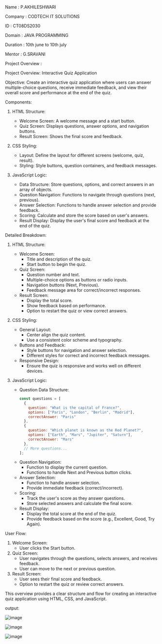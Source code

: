 Name : P.AKHILESHWARI

Company : CODTECH IT SOLUTIONS

ID : CT08DS2030

Domain : JAVA PROGRAMMING

Duration : 10th june to 10th july

Mentor : G.SRAVANI


Project Overview :


 Project Overview: Interactive Quiz Application

 Objective:
Create an interactive quiz application where users can answer multiple-choice questions, receive immediate feedback, and view their overall score and performance at the end of the quiz.

 Components:

1. HTML Structure:
   - Welcome Screen: A welcome message and a start button.
   - Quiz Screen: Displays questions, answer options, and navigation buttons.
   - Result Screen: Shows the final score and feedback.

2. CSS Styling:
   - Layout: Define the layout for different screens (welcome, quiz, result).
   - Styling: Style buttons, question containers, and feedback messages.

3. JavaScript Logic:
   - Data Structure: Store questions, options, and correct answers in an array of objects.
   - Question Navigation: Functions to navigate through questions (next, previous).
   - Answer Selection: Functions to handle answer selection and provide feedback.
   - Scoring: Calculate and store the score based on user's answers.
   - Result Display: Display the user's final score and feedback at the end of the quiz.

 Detailed Breakdown:

1. HTML Structure:
   - Welcome Screen:
     - Title and description of the quiz.
     - Start button to begin the quiz.
   - Quiz Screen:
     - Question number and text.
     - Multiple-choice options as buttons or radio inputs.
     - Navigation buttons (Next, Previous).
     - Feedback message area for correct/incorrect responses.
   - Result Screen:
     - Display the total score.
     - Show feedback based on performance.
     - Option to restart the quiz or view correct answers.

2. CSS Styling:
   - General Layout:
     - Center align the quiz content.
     - Use a consistent color scheme and typography.
   - Buttons and Feedback:
     - Style buttons for navigation and answer selection.
     - Different styles for correct and incorrect feedback messages.
   - Responsive Design:
     - Ensure the quiz is responsive and works well on different devices.

3. JavaScript Logic:
   - Question Data Structure:
     ```javascript
     const questions = [
       {
         question: "What is the capital of France?",
         options: ["Paris", "London", "Berlin", "Madrid"],
         correctAnswer: "Paris"
       },
       {
         question: "Which planet is known as the Red Planet?",
         options: ["Earth", "Mars", "Jupiter", "Saturn"],
         correctAnswer: "Mars"
       },
       // More questions...
     ];
     ```
   - Question Navigation:
     - Function to display the current question.
     - Functions to handle Next and Previous button clicks.
   - Answer Selection:
     - Function to handle answer selection.
     - Provide immediate feedback (correct/incorrect).
   - Scoring:
     - Track the user's score as they answer questions.
     - Store selected answers and calculate the final score.
   - Result Display:
     - Display the total score at the end of the quiz.
     - Provide feedback based on the score (e.g., Excellent, Good, Try Again).

 User Flow:

1. Welcome Screen:
   - User clicks the Start button.
2. Quiz Screen:
   - User navigates through the questions, selects answers, and receives feedback.
   - User can move to the next or previous question.
3. Result Screen:
   - User sees their final score and feedback.
   - Option to restart the quiz or review correct answers.

This overview provides a clear structure and flow for creating an interactive quiz application using HTML, CSS, and JavaScript.

output:

![image](https://github.com/akhileshwari11/Codtech-task-ii-/assets/174042809/aaf1ef4a-e78b-48b4-9bdc-1cdb049670fc)

![image](https://github.com/akhileshwari11/Codtech-task-ii-/assets/174042809/55ec0b47-7518-4704-9aa8-5d125db2033b)

![image](https://github.com/akhileshwari11/Codtech-task-ii-/assets/174042809/71b5dda1-2f21-4249-b62e-7b18805c2d34)


